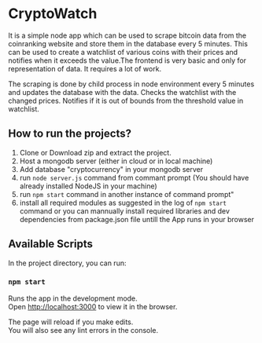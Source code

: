 # CryptoWatch 
It is a simple node app which can be used to scrape bitcoin data from the coinranking website and store them in the database every 5 minutes. This can be used to create a watchlist of various coins with their prices and notifies when it exceeds the value.The frontend is very basic and only for representation of data. It requires a lot of work. 

The scraping is done by child process in node environment every 5 minutes and updates the database with the data.
Checks the watchlist with the changed prices.
Notifies if it is out of bounds from the threshold value in watchlist.


## How to run the projects?
1. Clone or Download zip and extract the project.
2. Host a mongodb server (either in cloud or in local machine)
3. Add database "cryptocurrency" in your mongodb server
4. run `node server.js` command from commant prompt (You should have already   installed NodeJS in your machine)
5. run `npm start` command in another instance of command prompt"
6. install all required modules as suggested in the log of `npm start` command or you can mannually install required libraries and dev dependencies from package.json file untill the App runs in your browser


## Available Scripts

In the project directory, you can run:

### `npm start`

Runs the app in the development mode.<br />
Open [http://localhost:3000](http://localhost:3000) to view it in the browser.

The page will reload if you make edits.<br />
You will also see any lint errors in the console.